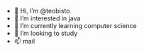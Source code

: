 - 👋 Hi, I’m @teobisto
- 👀 I’m interested in java
- 🌱 I’m currently learning computer science
- 💞️ I’m looking to study
- 📫 mail

<!---
teobisto/teobisto is a ✨ special ✨ repository because its `README.md` (this file) appears on your GitHub profile.
You can click the Preview link to take a look at your changes.
--->

